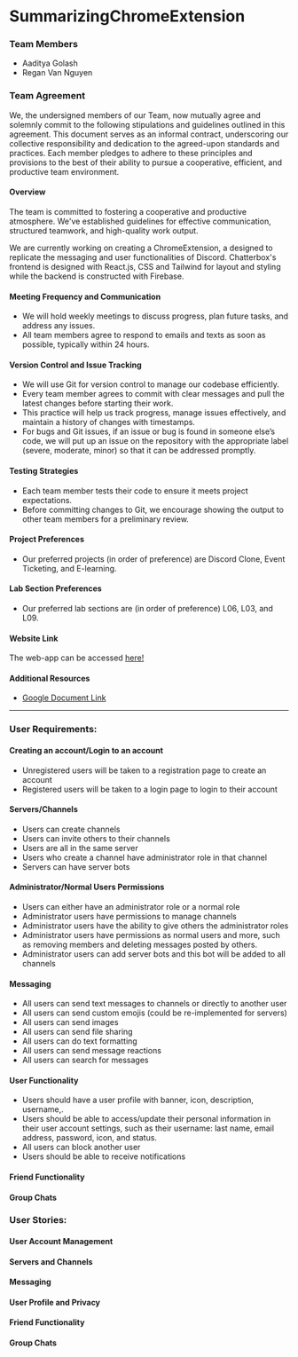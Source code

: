 # SummarizingChromeExtension

### Team Members
- Aaditya Golash
- Regan Van Nguyen


### Team Agreement
We, the undersigned members of our Team, now mutually agree and solemnly commit to the following stipulations and guidelines outlined in this agreement. This document serves as an informal contract, underscoring our collective responsibility and dedication to the agreed-upon standards and practices. Each member pledges to adhere to these principles and provisions to the best of their ability to pursue a cooperative, efficient, and productive team environment.

#### Overview
The team is committed to fostering a cooperative and productive atmosphere. We've established guidelines for effective communication, structured teamwork, and high-quality work output.

We are currently working on creating a ChromeExtension, a  designed to replicate the messaging and user functionalities of Discord. Chatterbox's frontend is designed with React.js, CSS and Tailwind for layout and styling while the backend is constructed with Firebase. 

#### Meeting Frequency and Communication
- We will hold weekly meetings to discuss progress, plan future tasks, and address any issues.
- All team members agree to respond to emails and texts as soon as possible, typically within 24 hours.

#### Version Control and Issue Tracking
- We will use Git for version control to manage our codebase efficiently.
- Every team member agrees to commit with clear messages and pull the latest changes before starting their work.
- This practice will help us track progress, manage issues effectively, and maintain a history of changes with timestamps.
- For bugs and Git issues, if an issue or bug is found in someone else’s code, we will put up an issue on the repository with the appropriate label (severe, moderate, minor) so that it can be addressed promptly.

#### Testing Strategies
- Each team member tests their code to ensure it meets project expectations.
- Before committing changes to Git, we encourage showing the output to other team members for a preliminary review.

#### Project Preferences
- Our preferred projects (in order of preference) are Discord Clone, Event Ticketing, and E-learning.

#### Lab Section Preferences
- Our preferred lab sections are (in order of preference) L06, L03, and L09.

#### Website Link
The web-app can be accessed [here!](https://namekeptanonymous.github.io/Error404/)

#### Additional Resources
- [Google Document Link](https://docs.google.com/document/d/1AyMeJwwUZeAwoGpBZNSOshI5_QVa-fb0eNSxW8xPxHw/edit?usp=sharing)

---
### User Requirements:

#### Creating an account/Login to an account
- Unregistered users will be taken to a registration page to create an account
- Registered users will be taken to a login page to login to their account

#### Servers/Channels
- Users can create channels
- Users can invite others to their channels
- Users are all in the same server
- Users who create a channel have administrator role in that channel
- Servers can have server bots

#### Administrator/Normal Users Permissions
- Users can either have an administrator role or a normal role
- Administrator users have permissions to manage channels
- Administrator users have the ability to give others the administrator roles
- Administrator users have permissions as normal users and more, such as removing members and deleting messages posted by others.
- Administrator users can add server bots and this bot will be added to all channels
 
#### Messaging
- All users can send text messages to channels or directly to another user 
- All users can send custom emojis (could be re-implemented for servers)
- All users can send images
- All users can send file sharing
- All users can do text formatting
- All users can send message reactions
- All users can search for messages

#### User Functionality
- Users should have a user profile with banner, icon, description, username,.
- Users should be able to access/update their personal information in their user account settings, such as their username: last name, email address, password, icon, and status.
- All users can block another user
- Users should be able to receive notifications

#### Friend Functionality


#### Group Chats


### User Stories:

#### User Account Management


#### Servers and Channels


#### Messaging

#### User Profile and Privacy


#### Friend Functionality


#### Group Chats

